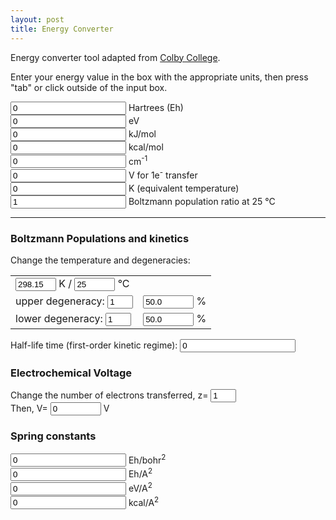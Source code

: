 ```yaml
---
layout: post
title: Energy Converter
---
```


<HTML>
<HEAD>
<TITLE>Energy Converter</TITLE>

<p>Energy converter tool adapted from <a href="https://www.colby.edu/chemistry/PChem/Hartree.html">Colby College</a>.</p>

<SCRIPT LANGUAGE="JavaScript">

//DEFINE METHODS
function constants(conv) {
    var numE = 7;
          conv[0] = 1.000 ;
// eV
          conv[1] = 2.7211399E+01 ;
// kJ/mol
          conv[2] = 2.6255002E+03 ;
// kcal/mol
          conv[3] = conv[2]/4.184 ;
// cm-1
          conv[4] = 2.1947463E+05 ;
// V
          conv[5] = 2.6255002E+06/96484.6 ;
// K
          conv[6] =3.1577709E+05 ;
// Boltzmann
          conv[7] = -conv[6] ;
            return numE;
}

function springConstants(conv) {
   var numE = 4;
// Eh/bohr**2
          conv[0] = 1.000 ;
// Eh/A**2
          conv[1] = 1/((0.529177249)**2) ;
// eV/A**2
          conv[2] = 2.7211399E+01 * conv[1] ;
// kcal/A**2
          conv[3] = 627.5096080305927 * conv[1] ;
   return numE;
}

function displayInfo(form,field) {
// find field index

   for (var i=0; i<=(spring_nfields+nfields+1); i++) {
      if ( form.elements[i].name == field ) {
         idx = i ;
         break;
      }
   }
   // console.log("idx is", idx)
   if (idx >= 9) { displaySpringInfo(form,field) } else {

      // find number of characters in input string for significant figure functions
      nchars = form.elements[idx].value.length +1 ;

      // calculate the base energy in Hartrees
      if ( idx != 7) {
         energy = form.elements[idx].value/conv[idx];
      } else {
         energy = Math.log(form.elements[idx].value)*298.15/conv[idx];
      }

      // convert to other units
      for (var i=0; i<=nfields; i++) {
         if ( i != idx ) {
            if ( i != 7) {
               form.elements[i].value = trunc(energy*conv[i],nchars) ;
            } else {
               form.elements[i].value = trunc(Math.exp(energy*conv[i]/298.15),4) ;
            }
         }
      }

      boltzmann()
   }
}

function setT() {
    var num = Number(document.Boltzmann.C.value) + 273.15;
    nchars = Math.floor(num).toString().length + 3; 
    document.Boltzmann.T.value = trunc(num, nchars); 
}

function setC() {
    var num = Number(document.Boltzmann.T.value) - 273.15;
    nchars = Math.floor(num).toString().length + 3;
    document.Boltzmann.C.value = trunc(num, nchars); 
}

function boltzmann() {
// calculate boltzmann fractions and voltage for general conditions
      var T = document.Boltzmann.T.value ;
      // var C = document.Boltzmann.C.value ;
      var gj = document.Boltzmann.gj.value ;
      var gi = document.Boltzmann.gi.value ;
      var z= document.Boltzmann.z.value ; 
      var r = Math.exp(energy*conv[7]/T)*gj/gi ;
      document.Boltzmann.flow.value = trunc(1/(r+1)*100.0,3) ;
         var fup = trunc(r/(r+1)*100.0,3) ;
    if ( fup > 1e-20 ) {
             document.Boltzmann.fup.value = fup 
                              } else {
             document.Boltzmann.fup.value = 0 }
// Put in diagram poulations
         //  var all = "-oooooooooo" ;
         //  var molecules = Math.floor(r/(r+1)*10.0+0.5) ;
         //    document.Boltzmann.up.value = all.substring(0,molecules+1) + "-" ;
         //    document.Boltzmann.low.value = all.substring(0,11-molecules) + "-" ;
// Voltage for z != 1
      voltage = energy*conv[5]/z
      nchars = Math.floor(voltage).toString().length + 3;
      document.Boltzmann.V.value = trunc(voltage, nchars);

      halflife();
}

function halflife() {
   var T = document.Boltzmann.T.value;
   var gj = document.Boltzmann.gj.value;
   var gi = document.Boltzmann.gi.value;
   var kb = 1.380649E-23;
   var h = 6.62607015E-34;
   var R = 0.001985877534;
   k_rate = kb * T / h * Math.exp(-energy*conv[3]/(R*T));
   time = Math.log(2) / k_rate;
   
   if (time > 3600*24*365) {
      uom = "years";
      factor = 3600*24*365;
   } else if (time > 3600*24) {
      uom = "days";
      factor = 3600*24;
   } else if (time > 3600) {
      uom = "hours";
      factor = 3600;
   } else if (time > 60) {
      uom = "minutes";
      factor = 60;
   } else if (time > 1) {
      uom = "seconds";
      factor = 1;
   } else if (time > 1E-3) {
      uom = "ms";
      factor = 1E-3;
   } else if (time > 1E-6) {
      uom = "μs";
      factor = 1E-6;
   } else if (time > 1E-9) {
      uom = "ns";
      factor = 1E-9;
   } else {
      uom = "ps";
      factor = 1E-12;
   }

   console.log(time/factor, uom)
   intlength = Math.floor(time/factor).toString().length
   if (intlength > 8) {
      nchars = 4;
   } else {
      nchars = intlength + 3;
   }
   document.Boltzmann.halflife.value = trunc(time/factor, nchars).toString() + " " + uom;
}

// Significant figure functions
function ord(x) {
   return Math.floor(Math.log(Math.abs(x+1e-35))/2.303)
}
// Truncate to n sign. figures
function trunc(x,n) {
   return Math.floor(x*Math.pow(10,-ord(x)+n-1)+.5)/Math.pow(10,-ord(x)+n-1)
}

function displaySpringInfo(form,field) {

   // find field index
   for (var i=0; i<=(spring_nfields+nfields+1); i++) {
      if ( form.elements[i].name == field ) {
         idx = i ;
         break;
     }
   }

   // find number of characters in input string for significant figure functions
   nchars = form.elements[idx].value.length +3 ;

   // calculate the base spring force constant in Hartrees over A squared
   k = form.elements[idx].value/springConv[idx-9];
   console.log("idx is", idx)
   console.log("k is", k)

   // convert to other units
   for (var i=0; i<=(spring_nfields+nfields+1); i++) {
      if ( i != idx ) {
         form.elements[i].value = trunc(k*springConv[i-9],nchars) ;
      }
      }
   }

// MAIN variable declarations
 var energy = 0.000;
 var nchars = 0;
 var conv = new Array();
 var nfields = constants(conv);

 var k = 0.000;
 var springConv = new Array();
 var spring_nfields = springConstants(springConv)

</SCRIPT>
</HEAD>
<BODY>
<!-- <H3>Energy Units Converter</H3> -->
Enter your energy value in the box with the appropriate units, then press "tab"
or click outside of the input box.
<P>
<FORM NAME="Hartree" METHOD="POST">
<INPUT TYPE="text" NAME="H" VALUE="0" onChange="displayInfo(this.form,this.name);"> Hartrees (Eh)<BR>
<INPUT TYPE="text" NAME="eV" VALUE="0" onChange="displayInfo(this.form,this.name);"> eV<BR>
<INPUT TYPE="text" NAME="kJ/mol" VALUE="0" onChange="displayInfo(this.form,this.name);"> kJ/mol<BR>
<INPUT TYPE="text" NAME="kcal/mol" VALUE="0" onChange="displayInfo(this.form,this.name);"> kcal/mol<BR>
<INPUT TYPE="text" NAME="cm-1" VALUE="0" onChange="displayInfo(this.form,this.name);"> cm<sup>-1</sup><BR>
<INPUT TYPE="text" NAME="V" VALUE="0" onChange="displayInfo(this.form,this.name);"> V for 1e<sup>-</sup> transfer<BR>
<INPUT TYPE="text" NAME="K" VALUE="0" onChange="displayInfo(this.form,this.name);"> K (equivalent temperature)<BR>
<INPUT TYPE="text" NAME="B" VALUE="1" onChange="displayInfo(this.form,this.name);"> Boltzmann population ratio at 25 °C
</FORM>
<HR>
<H3>Boltzmann Populations and kinetics</H3>
Change the temperature and degeneracies:
<FORM NAME="Boltzmann" METHOD="POST">
<TABLE>
<TR><TD><INPUT TYPE="text" NAME="T" SIZE="5" VALUE="298.15" onChange="setC();boltzmann();"> K / <INPUT TYPE="text" NAME="C" SIZE="5" VALUE="25" onChange="setT();boltzmann();"> °C</TD>
<TD></TD>
<!-- <TD></TD> -->
</TR>
<TR><TD>
upper degeneracy: <INPUT TYPE="text" NAME="gj" SIZE="2" VALUE="1" onChange="boltzmann();"></TD>
<TD><INPUT TYPE="text" NAME="fup" SIZE="7" VALUE="50.0" onFocus="blur();"> %</TD>
<!-- <TD><INPUT TYPE="text" NAME="up" SIZE="12" VALUE="-ooooo-" onFocus="blur();"></TD> -->
</TR>
<TR><TD>
lower degeneracy: <INPUT TYPE="text" NAME="gi" SIZE="2" VALUE="1" onChange="boltzmann();"></TD>
<TD><INPUT TYPE="text" NAME="flow" SIZE="7" VALUE="50.0" onFocus="blur();"> %</TD>
<!-- <TD><INPUT TYPE="text" NAME="low" SIZE="12" VALUE="-ooooo-" onFocus="blur();"></TD> -->
</TR>
</TABLE>

Half-life time (first-order kinetic regime): <INPUT TYPE="text" NAME="halflife" VALUE="0" onFocus="blur();">

<H3>Electrochemical Voltage</H3>
Change the number of electrons transferred, z=
<INPUT TYPE="text" NAME="z" SIZE="2" VALUE="1" onChange="boltzmann();"><BR>
Then, V=
<INPUT TYPE="text" NAME="V" SIZE="7" VALUE="0" onFocus="blur();"> V<BR>

<H3>Spring constants</H3>
<INPUT TYPE="text" NAME="Eh_bohr" VALUE="0" onChange="displayInfo(this.form,this.name);"> Eh/bohr<sup>2</sup><BR>
<INPUT TYPE="text" NAME="Eh_A" VALUE="0" onChange="displayInfo(this.form,this.name);"> Eh/A<sup>2</sup><BR>
<INPUT TYPE="text" NAME="eV_A" VALUE="0" onChange="displayInfo(this.form,this.name);"> eV/A<sup>2</sup><BR>
<INPUT TYPE="text" NAME="kcal_A" VALUE="0" onChange="displayInfo(this.form,this.name);"> kcal/A<sup>2</sup><BR>


</FORM>